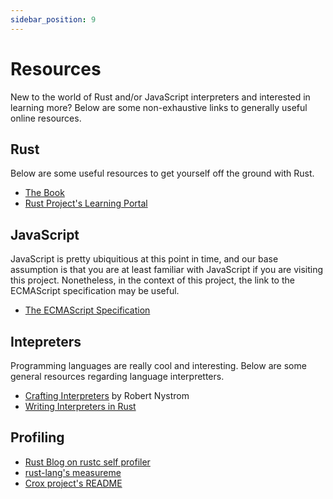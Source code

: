 ```yaml
---
sidebar_position: 9
---
```


# Resources

New to the world of Rust and/or JavaScript interpreters and interested in learning more? Below are some non-exhaustive links
to generally useful online resources.

## Rust

Below are some useful resources to get yourself off the ground with Rust.

- [The Book](https://doc.rust-lang.org/stable/book/)
- [Rust Project's Learning Portal](https://www.rust-lang.org/learn)

## JavaScript

JavaScript is pretty ubiquitious at this point in time, and our base assumption is that you are at least familiar
with JavaScript if you are visiting this project. Nonetheless, in the context of this project, the link to the
ECMAScript specification may be useful.

- [The ECMAScript Specification](https://tc39.es/ecma262/)

## Intepreters

Programming languages are really cool and interesting. Below are some general resources regarding language interpretters.

- [Crafting Interpreters](https://craftinginterpreters.com/) by Robert Nystrom
- [Writing Interpreters in Rust](https://rust-hosted-langs.github.io/book/)

## Profiling

- [Rust Blog on rustc self profiler](https://blog.rust-lang.org/inside-rust/2020/02/25/intro-rustc-self-profile.html)
- [rust-lang's measureme](https://github.com/rust-lang/measureme)
- [Crox project's README](https://github.com/rust-lang/measureme/blob/master/crox/README.md)
